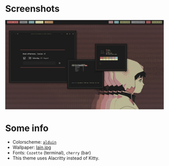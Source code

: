 # Screenshots

![screenshot](screenshot.png)

# Some info

+ Colorscheme: [`alduin`](https://github.com/kiddae/colorer-colorschemes/blob/main/alduin)
+ Wallpaper: [lain.jpg](https://raw.githubusercontent.com/kiddae/wallpapers/main/anime/lain.jpg)
+ Fonts: `Cozette` (terminal), `cherry` (bar)
+ This theme uses Alacritty instead of Kitty.
